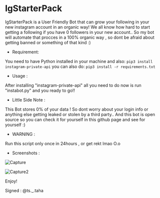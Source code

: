 # IgStarterPack
IgStarterPack is a User Friendly Bot that can grow your following in your new instagram account in an organic way!
We all know how hard to start getting a following if you have 0 followers in your new account..
So my bot will automate that procces in a 100% organic way , so dont be afraid about getting banned or something of that kind :)

- Requirement:

You need to have Python installed in your machine
and also:
`pip3 install instagram-private-api`
you can also do:
`pip3 install -r requirements.txt`

- Usage :

After installing "instagram-private-api" all you need to do now is run "instabot.py" and you ready to go!!

- Little Side Note : 

This Bot stores 0% of your data ! So dont worry about your login info or anything else getting leaked or stolen by a third party..
And this bot is open source so you can check it for yourself in this github page and see for yourself :)

- WARNING : 

Run this script only once in 24hours , or get rekt lmao O.o

- Screenshots : 

![Capture](https://user-images.githubusercontent.com/59410756/191372837-289b77c4-6f65-4aad-9009-1dc043c7e0c7.PNG)

![Capture2](https://user-images.githubusercontent.com/59410756/191372848-a3d36d58-1245-4bad-a435-d67c125e8473.PNG)

Enjoy!

Signed : @ts._.taha
